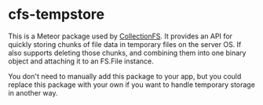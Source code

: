 cfs-tempstore
=========================

This is a Meteor package used by
[CollectionFS](https://github.com/CollectionFS/Meteor-CollectionFS). It provides
an API for quickly storing chunks of file data in temporary files on the
server OS. If also supports deleting those chunks, and combining them into one
binary object and attaching it to an FS.File instance.

You don't need to manually add this package to your app, but you could replace
this package with your own if you want to handle temporary storage in another
way.